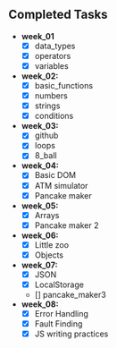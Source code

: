 ## Completed Tasks

- **week_01**
  - [x] data_types
  - [x] operators
  - [x] variables
- **week_02:**
  - [x] basic_functions
  - [x] numbers
  - [x] strings
  - [x] conditions
- **week_03:**
  - [x] github
  - [x] loops
  - [x] 8_ball
- **week_04:**
  - [x] Basic DOM
  - [x] ATM simulator
  - [x] Pancake maker
- **week_05:**
  - [x] Arrays
  - [x] Pancake maker 2
- **week_06:**
  - [x] Little zoo
  - [x] Objects
- **week_07:**
  - [x] JSON
  - [x] LocalStorage
  - [] pancake_maker3
- **week_08:**
  - [x] Error Handling
  - [x] Fault Finding
  - [x] JS writing practices
